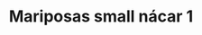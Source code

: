 ---
title: Mariposas small nácar 1
date: 
draft: false

# descripcion
description : Aros colgantes pasantes en plata 925 y nácar

materials: 

color: 

dimensions: largo total 2.6cm ancho 1,4cm

code: 01-01-0805

type: "Aros"

categories: []

price: $4.290,00

price_eftvo: $3.650,00

# Images
# first image will be shown in the product page
images:
  # - image: "images/path_to_image"
  # La ubicacion de las imagenes es imagenes/Aros/Aros.Colgantes/01-01-0805-mariposas-small-nacar-1
  - image: "./images/aros/colgantes/01-01-0805-mariposas-small-nacar-1_a.jpg"
  - image: "./images/aros/colgantes/01-01-0805-mariposas-small-nacar-1_b.jpg"
---
